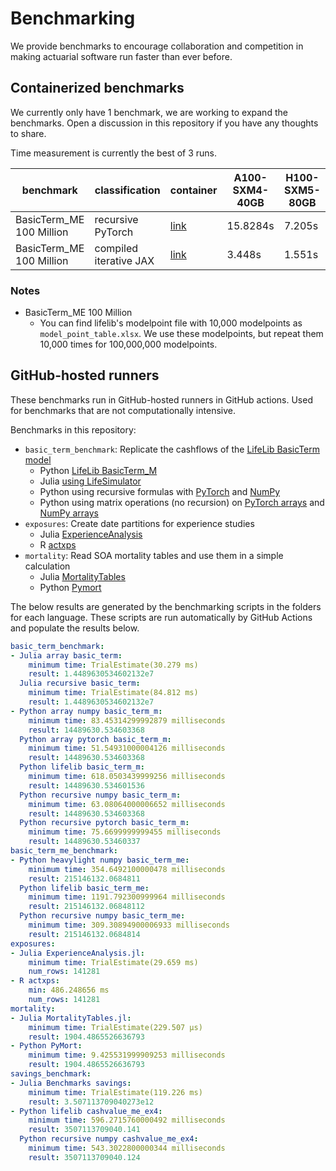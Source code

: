 # Benchmarking

We provide benchmarks to encourage collaboration and competition in making actuarial software run faster than ever before.

## Containerized benchmarks

We currently only have 1 benchmark, we are working to expand the benchmarks. Open a discussion in this repository if you have any thoughts to share.

Time measurement is currently the best of 3 runs.

| benchmark     | classification | container |A100-SXM4-40GB | H100-SXM5-80GB |
|---------------|-|-|----------------|----------------|
| BasicTerm_ME 100 Million | recursive PyTorch | [link](https://hub.docker.com/repository/docker/actuarial/basicterm_me_python/general) | 15.8284s        | 7.205s         |
| BasicTerm_ME 100 Million | compiled iterative JAX | [link](https://hub.docker.com/repository/docker/actuarial/basicterm_me_python/general) | 3.448s        | 1.551s         |


### Notes

* BasicTerm_ME 100 Million
  * You can find lifelib's modelpoint file with 10,000 modelpoints as `model_point_table.xlsx`. We use these modelpoints, but repeat them 10,000 times for 100,000,000 modelpoints.


## GitHub-hosted runners

These benchmarks run in GitHub-hosted runners in GitHub actions. Used for benchmarks that are not computationally intensive.

Benchmarks in this repository:

* `basic_term_benchmark`: Replicate the cashflows of the [LifeLib BasicTerm model](https://github.com/lifelib-dev/lifelib/tree/main/lifelib/libraries/basiclife/BasicTerm_M)
    * Python [LifeLib BasicTerm_M](https://github.com/lifelib-dev/lifelib/tree/main/lifelib/libraries/basiclife/BasicTerm_M)
    * Julia [using LifeSimulator](https://github.com/JuliaActuary/LifeSimulator.jl)
    * Python using recursive formulas with [PyTorch](https://github.com/actuarialopensource/benchmarks/blob/main/Python/basicterm_recursive_pytorch.py) and [NumPy](https://github.com/actuarialopensource/benchmarks/blob/main/Python/basicterm_recursive_numpy.py)
    * Python using matrix operations (no recursion) on [PyTorch arrays](https://github.com/actuarialopensource/benchmarks/blob/main/Python/basicterm_array_pytorch.py) and [NumPy arrays](https://github.com/actuarialopensource/benchmarks/blob/main/Python/basicterm_array_numpy.py)
* `exposures`: Create date partitions for experience studies
    * Julia [ExperienceAnalysis](https://github.com/JuliaActuary/ExperienceAnalysis.jl)
    * R [actxps](https://github.com/mattheaphy/actxps)
* `mortality`: Read SOA mortality tables and use them in a simple calculation
    * Julia [MortalityTables](https://github.com/JuliaActuary/MortalityTables.jl)
    * Python [Pymort](https://github.com/actuarialopensource/pymort)

The below results are generated by the benchmarking scripts in the folders for each language. These scripts are run automatically by GitHub Actions and populate the results below. 
```yaml 
basic_term_benchmark:
- Julia array basic_term:
    minimum time: TrialEstimate(30.279 ms)
    result: 1.4489630534602132e7
  Julia recursive basic_term:
    minimum time: TrialEstimate(84.812 ms)
    result: 1.4489630534602132e7
- Python array numpy basic_term_m:
    minimum time: 83.45314299992879 milliseconds
    result: 14489630.534603368
  Python array pytorch basic_term_m:
    minimum time: 51.54931000004126 milliseconds
    result: 14489630.534603368
  Python lifelib basic_term_m:
    minimum time: 618.0503439999256 milliseconds
    result: 14489630.534601536
  Python recursive numpy basic_term_m:
    minimum time: 63.08064000006652 milliseconds
    result: 14489630.534603368
  Python recursive pytorch basic_term_m:
    minimum time: 75.6699999999455 milliseconds
    result: 14489630.53460337
basic_term_me_benchmark:
- Python heavylight numpy basic_term_me:
    minimum time: 354.6492100000478 milliseconds
    result: 215146132.0684811
  Python lifelib basic_term_me:
    minimum time: 1191.792300999964 milliseconds
    result: 215146132.06848112
  Python recursive numpy basic_term_me:
    minimum time: 309.30894900006933 milliseconds
    result: 215146132.0684814
exposures:
- Julia ExperienceAnalysis.jl:
    minimum time: TrialEstimate(29.659 ms)
    num_rows: 141281
- R actxps:
    min: 486.248656 ms
    num_rows: 141281
mortality:
- Julia MortalityTables.jl:
    minimum time: TrialEstimate(229.507 μs)
    result: 1904.4865526636793
- Python PyMort:
    minimum time: 9.425531999909253 milliseconds
    result: 1904.4865526636793
savings_benchmark:
- Julia Benchmarks savings:
    minimum time: TrialEstimate(119.226 ms)
    result: 3.507113709040273e12
- Python lifelib cashvalue_me_ex4:
    minimum time: 596.2715760000492 milliseconds
    result: 3507113709040.141
  Python recursive numpy cashvalue_me_ex4:
    minimum time: 543.3022800000344 milliseconds
    result: 3507113709040.124
```

